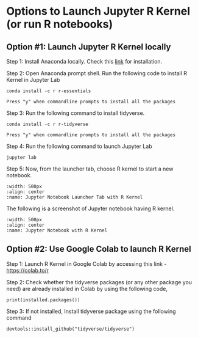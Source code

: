 # Options to Launch Jupyter R Kernel (or run R notebooks)

## Option #1: Launch Jupyter R Kernel locally

Step 1: Install Anaconda locally. Check this [link](https://docs.anaconda.com/anaconda/install/index.html) for installation.

Step 2: Open Anaconda prompt shell. Run the following code to install R Kernel in Jupyter Lab

```{code}
conda install -c r r-essentials
```

```{note}
Press "y" when commandline prompts to install all the packages
```


Step 3: Run the following command to install tidyverse.

```{code}
conda install -c r r-tidyverse
```

```{note}
Press "y" when commandline prompts to install all the packages
```


Step 4: Run the following command to launch Jupyter Lab

```{code}
jupyter lab
```

Step 5: Now, from the launcher tab, choose R kernel to start a new notebook.

```{figure} ../images/launcher_tab_r_kernel.jpg
:width: 500px
:align: center
:name: Jupyter Notebook Launcher Tab with R Kernel
```

The following is a screenshot of Jupyter notebook having R kernel.

```{figure} ../images/jupyter_notebook_r_kernel.jpg
:width: 500px
:align: center
:name: Jupyter Notebook with R Kernel
```

## Option #2: Use Google Colab to launch R Kernel

Step 1: Launch R Kernel in Google Colab by accessing this link - https://colab.to/r

Step 2: Check whether the tidyverse packages (or any other package you need) are already installed in Colab by using the following code,

```{code}
print(installed.packages())
```

Step 3: If not installed, Install tidyverse package using the following command

```{code}
devtools::install_github("tidyverse/tidyverse")
```